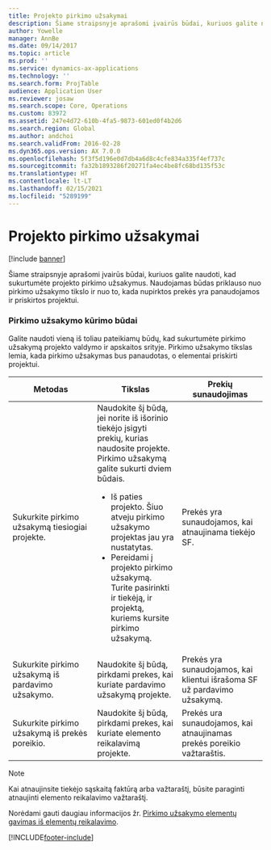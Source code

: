 ```yaml
---
title: Projekto pirkimo užsakymai
description: Šiame straipsnyje aprašomi įvairūs būdai, kuriuos galite naudoti, kad sukurtumėte projekto pirkimo užsakymus. Naudojamas būdas priklauso nuo pirkimo užsakymo tikslo ir nuo to, kada nupirktos prekės yra panaudojamos ir priskirtos projektui.
author: Yowelle
manager: AnnBe
ms.date: 09/14/2017
ms.topic: article
ms.prod: ''
ms.service: dynamics-ax-applications
ms.technology: ''
ms.search.form: ProjTable
audience: Application User
ms.reviewer: josaw
ms.search.scope: Core, Operations
ms.custom: 83972
ms.assetid: 247e4d72-610b-4fa5-9873-601ed0f4b2d6
ms.search.region: Global
ms.author: andchoi
ms.search.validFrom: 2016-02-28
ms.dyn365.ops.version: AX 7.0.0
ms.openlocfilehash: 5f3f5d196e0d7db4a6d8c4cfe834a335f4ef737c
ms.sourcegitcommit: fa32b1893286f20271fa4ec4be8fc68bd135f53c
ms.translationtype: HT
ms.contentlocale: lt-LT
ms.lasthandoff: 02/15/2021
ms.locfileid: "5289199"
---
```

# <a name="purchase-orders-for-a-project"></a>Projekto pirkimo užsakymai

[!include [banner](../includes/banner.md)]

Šiame straipsnyje aprašomi įvairūs būdai, kuriuos galite naudoti, kad sukurtumėte projekto pirkimo užsakymus. Naudojamas būdas priklauso nuo pirkimo užsakymo tikslo ir nuo to, kada nupirktos prekės yra panaudojamos ir priskirtos projektui.

### <a name="methods-for-creating-a-purchase-order"></a>Pirkimo užsakymo kūrimo būdai

Galite naudoti vieną iš toliau pateikiamų būdų, kad sukurtumėte pirkimo užsakymą projekto valdymo ir apskaitos srityje. Pirkimo užsakymo tikslas lemia, kada pirkimo užsakymas bus panaudotas, o elementai priskirti projektui.

<table>
<colgroup>
<col width="33%" />
<col width="33%" />
<col width="33%" />
</colgroup>
<thead>
<tr class="header">
<th>Metodas</th>
<th>Tikslas</th>
<th>Prekių sunaudojimas</th>
</tr>
</thead>
<tbody>
<tr class="odd">
<td>Sukurkite pirkimo užsakymą tiesiogiai projekte.</td>
<td>Naudokite šį būdą, jei norite iš išorinio tiekėjo įsigyti prekių, kurias naudosite projekte. Pirkimo užsakymą galite sukurti dviem būdais.
<ul>
<li>Iš paties projekto. Šiuo atveju pirkimo užsakymo projektas jau yra nustatytas.</li>
<li>Pereidami į projekto pirkimo užsakymą. Turite pasirinkti ir tiekėją, ir projektą, kuriems kursite pirkimo užsakymą.</li>
</ul></td>
<td>Prekės yra sunaudojamos, kai atnaujinama tiekėjo SF.</td>
</tr>
<tr class="even">
<td>Sukurkite pirkimo užsakymą iš pardavimo užsakymo.</td>
<td>Naudokite šį būdą, pirkdami prekes, kai kuriate pardavimo užsakymą projekte.</td>
<td>Prekės yra sunaudojamos, kai klientui išrašoma SF už pardavimo užsakymą.</td>
</tr>
<tr class="odd">
<td>Sukurkite pirkimo užsakymą iš prekės poreikio.</td>
<td>Naudokite šį būdą, pirkdami prekes, kai kuriate elemento reikalavimą projekte.</td>
<td>Prekės ura sunaudojamos, kai atnaujinamas prekės poreikio važtaraštis.</td>
</tr>
</tbody>
</table>

> [!NOTE] 
> Kai atnaujinsite tiekėjo sąskaitą faktūrą arba važtaraštį, būsite paraginti atnaujinti elemento reikalavimo važtaraštį.

Norėdami gauti daugiau informacijos žr. [Pirkimo užsakymo elementų gavimas iš elementų reikalavimo](tasks/receive-items-purchase-order-item-requirement.md).



[!INCLUDE[footer-include](../includes/footer-banner.md)]